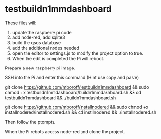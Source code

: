 # testbuildn1mmdashboard

These files will:
  1) update the raspberry pi code
  2) add node-red, add sqlite3
  3) build the qsos database
  4) add the additional nodes needed
  5) open the editor to settings.js to modify the project option to true. 
  6) When the edit is completed the Pi will reboot.

Prepare a new raspberry pi image.

SSH into the Pi and enter this command (Hint use copy and paste)

git clone https://github.com/mboroff/testbuildn1mmdashboard && sudo chmod +x testbuildn1mmdashboard/buildn1mmdashboard.sh  &&  cd testbuildn1mmdashboard && ./buildn1mmdashboard.sh


git clone https://github.com/mboroff/installnodered && sudo chmod +x installnodered/installnodered.sh  &&  cd instllnodered && ./installnodered.sh

Then follow the ptompts.

When the Pi rebots access node-red and clone the project.
